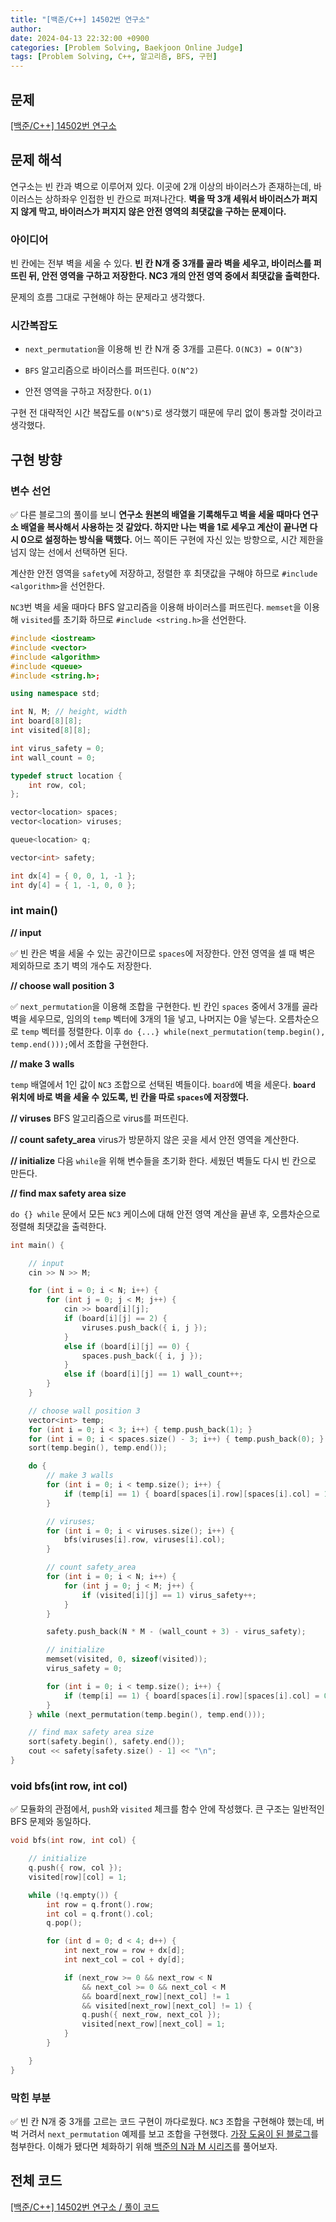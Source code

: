 ```yaml
---
title: "[백준/C++] 14502번 연구소"
author: 
date: 2024-04-13 22:32:00 +0900
categories: [Problem Solving, Baekjoon Online Judge]
tags: [Problem Solving, C++, 알고리즘, BFS, 구현]
---
```



## **문제**

[[백준/C++] 14502번 연구소](https://www.acmicpc.net/problem/14502)

## **문제 해석**

연구소는 빈 칸과 벽으로 이루어져 있다. 이곳에 2개 이상의 바이러스가 존재하는데, 바이러스는 상하좌우 인접한 빈 칸으로 퍼져나간다. **벽을 딱 3개 세워서 바이러스가 퍼지지 않게 막고, 바이러스가 퍼지지 않은 안전 영역의 최댓값을 구하는 문제이다.**

### **아이디어**

빈 칸에는 전부 벽을 세울 수 있다. **빈 칸 N개 중 3개를 골라 벽을 세우고, 바이러스를 퍼뜨린 뒤, 안전 영역을 구하고 저장한다. NC3 개의 안전 영역 중에서 최댓값을 출력한다.**

문제의 흐름 그대로 구현해야 하는 문제라고 생각했다. 

### **시간복잡도**

- `next_permutation`을 이용해 빈 칸 N개 중 3개를 고른다. `O(NC3) = O(N^3)`

- `BFS` 알고리즘으로 바이러스를 퍼뜨린다. `O(N^2)`

- 안전 영역을 구하고 저장한다. `O(1)`

구현 전 대략적인 시간 복잡도를 `O(N^5)`로 생각했기 때문에 무리 없이 통과할 것이라고 생각했다.

## **구현 방향**

### **변수 선언**

✅ 다른 블로그의 풀이를 보니 **연구소 원본의 배열을 기록해두고 벽을 세울 때마다 연구소 배열을 복사해서 사용하는 것 같았다. 하지만 나는 벽을 1로 세우고 계산이 끝나면 다시 0으로 설정하는 방식을 택했다.** 어느 쪽이든 구현에 자신 있는 방향으로, 시간 제한을 넘지 않는 선에서 선택하면 된다.

계산한 안전 영역을 `safety`에 저장하고, 정렬한 후 최댓값을 구해야 하므로 `#include <algorithm>`을 선언한다.

`NC3`번 벽을 세울 때마다 BFS 알고리즘을 이용해 바이러스를 퍼뜨린다. `memset`을 이용해 `visited`를 초기화 하므로 `#include <string.h>`을 선언한다.

```cpp
#include <iostream>
#include <vector>
#include <algorithm>
#include <queue>
#include <string.h>;

using namespace std;

int N, M; // height, width
int board[8][8];
int visited[8][8];

int virus_safety = 0;
int wall_count = 0;

typedef struct location {
    int row, col;
};

vector<location> spaces;
vector<location> viruses;

queue<location> q;

vector<int> safety;

int dx[4] = { 0, 0, 1, -1 };
int dy[4] = { 1, -1, 0, 0 };
```

### **int main()**

**// input**

✅ 빈 칸은 벽을 세울 수 있는 공간이므로 `spaces`에 저장한다. 안전 영역을 셀 때 벽은 제외하므로 초기 벽의 개수도 저장한다.

**// choose wall position 3**

✅ `next_permutation`을 이용해 조합을 구현한다. 빈 칸인 `spaces` 중에서 3개를 골라 벽을 세우므로, 임의의 `temp` 벡터에 3개의 1을 넣고, 나머지는 0을 넣는다. 오름차순으로 `temp` 벡터를 정렬한다. 이후 `do {...} while(next_permutation(temp.begin(), temp.end()));`에서 조합을 구현한다.

**// make 3 walls**

`temp` 배열에서 1인 값이 `NC3` 조합으로 선택된 벽들이다. `board`에 벽을 세운다. **`board` 위치에 바로 벽을 세울 수 있도록, 빈 칸을 따로 `spaces`에 저장했다.**

**// viruses**  BFS 알고리즘으로 virus를 퍼뜨린다.

**// count safety_area**  virus가 방문하지 않은 곳을 세서 안전 영역을 계산한다.

**// initialize**  다음 `while`을 위해 변수들을 초기화 한다. 세웠던 벽들도 다시 빈 칸으로 만든다.

**// find max safety area size** 

`do {} while` 문에서 모든 `NC3` 케이스에 대해 안전 영역 계산을 끝낸 후, 오름차순으로 정렬해 최댓값을 출력한다.

```cpp
int main() {

    // input
    cin >> N >> M;

    for (int i = 0; i < N; i++) {
        for (int j = 0; j < M; j++) {
            cin >> board[i][j];
            if (board[i][j] == 2) {
                viruses.push_back({ i, j });
            }
            else if (board[i][j] == 0) {
                spaces.push_back({ i, j });
            }
            else if (board[i][j] == 1) wall_count++;
        }
    }

    // choose wall position 3
    vector<int> temp;
    for (int i = 0; i < 3; i++) { temp.push_back(1); }
    for (int i = 0; i < spaces.size() - 3; i++) { temp.push_back(0); }
    sort(temp.begin(), temp.end());

    do {
        // make 3 walls
        for (int i = 0; i < temp.size(); i++) {
            if (temp[i] == 1) { board[spaces[i].row][spaces[i].col] = 1; }
        }

        // viruses;
        for (int i = 0; i < viruses.size(); i++) {
            bfs(viruses[i].row, viruses[i].col);
        }

        // count safety_area
        for (int i = 0; i < N; i++) {
            for (int j = 0; j < M; j++) {
                if (visited[i][j] == 1) virus_safety++;
            }
        }

        safety.push_back(N * M - (wall_count + 3) - virus_safety);

        // initialize
        memset(visited, 0, sizeof(visited));
        virus_safety = 0;

        for (int i = 0; i < temp.size(); i++) {
            if (temp[i] == 1) { board[spaces[i].row][spaces[i].col] = 0; }
        }
    } while (next_permutation(temp.begin(), temp.end()));

    // find max safety area size
    sort(safety.begin(), safety.end());
    cout << safety[safety.size() - 1] << "\n";
}
```

### **void bfs(int row, int col)**

✅ 모듈화의 관점에서, `push`와 `visited` 체크를 함수 안에 작성했다. 큰 구조는 일반적인 BFS 문제와 동일하다.

```cpp
void bfs(int row, int col) {

    // initialize
    q.push({ row, col });
    visited[row][col] = 1;

    while (!q.empty()) {
        int row = q.front().row;
        int col = q.front().col;
        q.pop();

        for (int d = 0; d < 4; d++) {
            int next_row = row + dx[d];
            int next_col = col + dy[d];

            if (next_row >= 0 && next_row < N
                && next_col >= 0 && next_col < M
                && board[next_row][next_col] != 1
                && visited[next_row][next_col] != 1) {
                q.push({ next_row, next_col });
                visited[next_row][next_col] = 1;
            }
        }

    }
}
```

### **막힌 부분**

✅ 빈 칸 N개 중 3개를 고르는 코드 구현이 까다로웠다. `NC3` 조합을 구현해야 했는데, 버벅 거려서 `next_permutation` 예제를 보고 조합을 구현했다. [가장 도움이 된 블로그](https://taehun0933.tistory.com/18)를 첨부한다. 이해가 됐다면 체화하기 위해 [백준의 N과 M 시리즈](https://www.acmicpc.net/workbook/view/2052)를 풀어보자.

## **전체 코드**

[[백준/C++] 14502번 연구소 / 풀이 코드](https://github.com/RumosZin/algorithm-study/blob/main/BOJ/G4_14502.cpp)

<script src="https://utteranc.es/client.js"
        repo="RumosZin/rumoszin.github.io"
        issue-term="pathname"
        theme="github-light"
        crossorigin="anonymous"
        async>
</script>